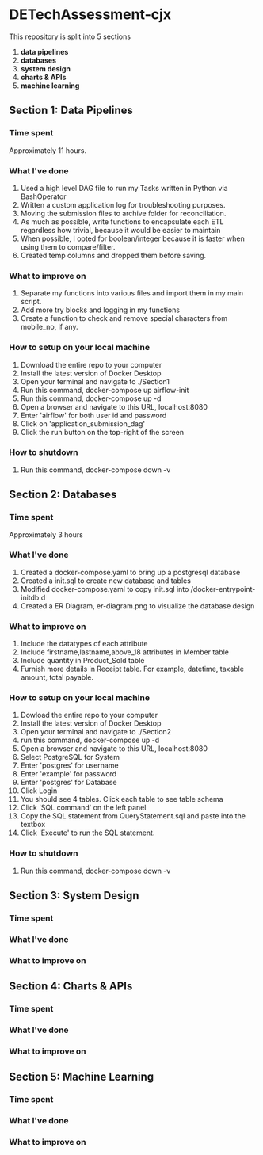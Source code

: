 # DETechAssessment-cjx

This repository is split into 5 sections

1. **data pipelines**
2. **databases**
3. **system design**
4. **charts & APIs**
5. **machine learning**

## Section 1: Data Pipelines

### Time spent
Approximately 11 hours.

### What I've done
1. Used a high level DAG file to run my Tasks written in Python via BashOperator
2. Written a custom application log for troubleshooting purposes.
3. Moving the submission files to archive folder for reconciliation.
4. As much as possible, write functions to encapsulate each ETL regardless how trivial, because it would be easier to maintain
5. When possible, I opted for boolean/integer because it is faster when using them to compare/filter.
6. Created temp columns and dropped them before saving.

### What to improve on
1. Separate my functions into various files and import them in my main script.
2. Add more try blocks and logging in my functions
3. Create a function to check and remove special characters from mobile_no, if any.

### How to setup on your local machine

1. Download the entire repo to your computer
2. Install the latest version of Docker Desktop
3. Open your terminal and navigate to ./Section1
4. Run this command, docker-compose up airflow-init
5. Run this command, docker-compose up -d
6. Open a browser and navigate to this URL, localhost:8080
7. Enter 'airflow' for both user id and password
8. Click on 'application_submission_dag'
9. Click the run button on the top-right of the screen

### How to shutdown
1. Run this command, docker-compose down -v

## Section 2: Databases

### Time spent
Approximately 3 hours

### What I've done
1. Created a docker-compose.yaml to bring up a postgresql database
2. Created a init.sql to create new database and tables
3. Modified docker-compose.yaml to copy init.sql into /docker-entrypoint-initdb.d
4. Created a ER Diagram, er-diagram.png to visualize the database design

### What to improve on
1. Include the datatypes of each attribute
2. Include firstname,lastname,above_18 attributes in Member table
3. Include quantity in Product_Sold table
3. Furnish more details in Receipt table. For example, datetime, taxable amount, total payable.

### How to setup on your local machine
1. Dowload the entire repo to your computer
2. Install the latest version of Docker Desktop
3. Open your terminal and navigate to ./Section2
4. run this command, docker-compose up -d
5. Open a browser and navigate to this URL, localhost:8080
6. Select PostgreSQL for System
7. Enter 'postgres' for username
8. Enter 'example' for password
9. Enter 'postgres' for Database
10. Click Login
11. You should see 4 tables. Click each table to see table schema
12. Click 'SQL command' on the left panel
13. Copy the SQL statement from QueryStatement.sql and paste into the textbox
14. Click 'Execute' to run the SQL statement.

### How to shutdown
1. Run this command, docker-compose down -v

## Section 3: System Design

### Time spent


### What I've done


### What to improve on


## Section 4: Charts & APIs

### Time spent


### What I've done


### What to improve on


## Section 5: Machine Learning

### Time spent


### What I've done


### What to improve on